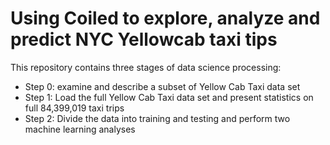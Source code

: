 # Using Coiled to explore, analyze and predict NYC Yellowcab taxi tips

This repository contains three stages of data science processing:
- Step 0: examine and describe a subset of Yellow Cab Taxi data set
- Step 1: Load the full Yellow Cab Taxi data set and present statistics
  on full 84,399,019 taxi trips
- Step 2: Divide the data into training and testing and perform two
  machine learning analyses 
